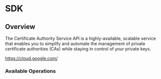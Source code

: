# SDK

## Overview

The Certificate Authority Service API is a highly-available, scalable service that enables you to simplify and automate the management of private certificate authorities (CAs) while staying in control of your private keys. 

<https://cloud.google.com/>
### Available Operations

